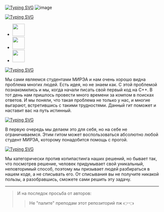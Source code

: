 [![Typing SVG](https://readme-typing-svg.herokuapp.com?font=Fira+Code&duration=3500&pause=1000&color=F72FE5&random=false&width=435&lines=%F0%9F%A6%81%D0%9E%D0%A2%D0%92%D0%95%D0%A2%D0%AB+%D0%9D%D0%90+%D0%97%D0%90%D0%94%D0%90%D0%9D%D0%98%D0%AF+%D0%A0%D0%A2%D0%A3+%D0%9C%D0%98%D0%A0%D0%AD%D0%90%3A)](https://git.io/typing-svg)
![image](https://github.com/Ripsad/Luksorus/assets/82079561/4ceed4e4-def7-4dfe-9285-310f9728e2ef)


[![Typing SVG](https://readme-typing-svg.herokuapp.com?font=Fira+Code&duration=3500&pause=1000&color=F72FE5&random=false&width=435&lines=%F0%9F%94%A4Languages+used+here%3A)](https://git.io/typing-svg)
<ul>
  <li>
    <img src="https://github.com/Luksorus/profile/assets/82079561/f0712898-35b2-4994-a205-1a21cd12b34d"  width="40" height="40">
    
  </li>
  <li>
    <img src="https://github.com/Luksorus/profile/assets/82079561/97779165-471a-4292-93c5-4e72e5648e8a"  width="40" height="40">
  </li>
  <li>
    <img src="https://github.com/Luksorus/profile/assets/82079561/e60cd25a-8c47-444c-9dfe-faae9bb2e9df"  width="40" height="40">
  </li>
  
</ul>


[![Typing SVG](https://readme-typing-svg.herokuapp.com?font=Fira+Code&duration=3500&pause=1000&color=F72FE5&random=false&width=435&lines=%F0%9F%A4%94%D0%94%D0%BB%D1%8F+%D1%87%D0%B5%D0%B3%D0%BE+%D1%8D%D1%82%D0%BE+%D0%B2%D1%81%D1%91%3A)](https://git.io/typing-svg)

Мы сами являемся студентами МИРЭА и нам очень хорошо видна проблема многих людей. Есть идея, но не знаем как. С этой проблемой 
познакомились и мы, когда начали писать свой первый код на C++. В тот день нам пришлось провести много времени за компом в поисках 
ответов. И мы поняли, что такая проблема не только у нас, и многие выгарают, встретившись с такими трудностями.
Данный гит поможет и наставит вас на путь истинный.

[![Typing SVG](https://readme-typing-svg.herokuapp.com?font=Fira+Code&duration=3500&pause=1000&color=F72FE5&random=false&width=435&lines=%F0%9F%A4%B7%E2%80%8D%E2%99%82%EF%B8%8F%D0%94%D0%BB%D1%8F+%D0%BA%D0%BE%D0%B3%D0%BE+%D1%8D%D1%82%D0%BE+%D0%B2%D1%81%D1%91%3A)](https://git.io/typing-svg)

В первую очередь мы делаем это для себя, но на себе не ограничиваемся. Этим гитом может воспользоваться абсолютно любой студент
МИРЭА, которому понадобится помощь с прогой.

[![Typing SVG](https://readme-typing-svg.herokuapp.com?font=Fira+Code&duration=3500&pause=1000&color=F72FE5&random=false&width=435&lines=%F0%9F%93%92%D0%9F%D0%BE-%D0%BF%D0%BE%D0%B2%D0%BE%D0%B4%D1%83+%D1%81%D0%BF%D0%B8%D1%81%D1%8B%D0%B2%D0%B0%D0%BD%D0%B8%D1%8F%3A)](https://git.io/typing-svg)

Мы категорически против копипастинга наших решений, но бывает так, что посмотрев решение, человек придумывает свой уникальный,
неповторимый способ, поэтому мы призывает людей разбираться в нашем коде, а не списывать его. От списывания вы не получите
никакой пользы, а разобравшись, сможете сами решить эту задачу.

***
> И на последок просьба от авторов:
>> Не "палите" преподам этот репозиторий пж 👉👈

